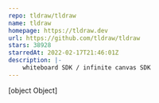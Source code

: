 ```yaml
---
repo: tldraw/tldraw
name: tldraw
homepage: https://tldraw.dev
url: https://github.com/tldraw/tldraw
stars: 38928
starredAt: 2022-02-17T21:46:01Z
description: |-
    whiteboard SDK / infinite canvas SDK
---
```


[object Object]
